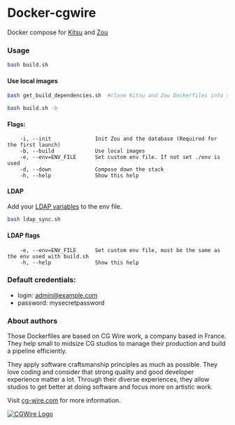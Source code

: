 # Docker-cgwire

Docker compose for [Kitsu](https://kitsu.cg-wire.com/) and [Zou](https://zou.cg-wire.com/)

### Usage

```bash
bash build.sh
```

#### Use local images

```bash
bash get_build_dependencies.sh  #clone Kitsu and Zou Dockerfiles into subfolders

bash build.sh -b 
```

#### Flags:

```
    -i, --init              Init Zou and the database (Required for the first launch)
    -b, --build             Use local images
    -e, --env=ENV_FILE      Set custom env file. If not set ./env is used
    -d, --down              Compose down the stack
    -h, --help              Show this help
```

#### LDAP

Add your [LDAP variables](https://zou.cg-wire.com/configuration/#ldap) to the env file.

```bash
bash ldap_sync.sh
```

#### LDAP flags

```
    -e, --env=ENV_FILE      Set custom env file, must be the same as the env used with build.sh
    -h, --help              Show this help
```

### Default credentials:

* login: admin@example.com
* password: mysecretpassword


### About authors

Those Dockerfiles are based on CG Wire work, a company based in France. They help small
to midsize CG studios to manage their production and build a pipeline
efficiently.

They apply software craftsmanship principles as much as possible. They love
coding and consider that strong quality and good developer experience matter a lot.
Through their diverse experiences, they allow studios to get better at doing
software and focus more on  artistic work.

Visit [cg-wire.com](https://cg-wire.com) for more information.

[![CGWire Logo](https://zou.cg-wire.com/cgwire.png)](https://cgwire.com)